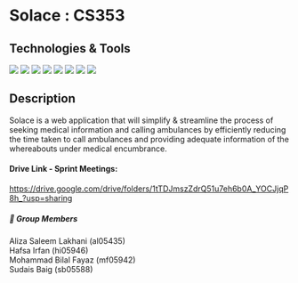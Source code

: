 
# Solace : CS353

## Technologies & Tools
![](https://img.shields.io/badge/Editor-VisualStudio-informational?style=flat&logo=intellij-idea&logoColor=white&color=9f94d1)
![](https://img.shields.io/badge/Framework-.NET-informational?style=flat&logo=C++&logoColor=white&color=9f94d1)
![](https://img.shields.io/badge/Code-Python-informational?style=flat&logo=python&logoColor=white&color=9f94d1)
![](https://img.shields.io/badge/Code-JavaScript-informational?style=flat&logo=javascript&logoColor=white&color=9f94d1)
![](https://img.shields.io/badge/Code-Html-informational?style=flat&logo=HTML&logoColor=white&color=9f94d1)
![](https://img.shields.io/badge/Code-CSS-informational?style=flat&logo=CSS&logoColor=white&color=9f94d1)
![](https://img.shields.io/badge/Code-SQL-informational?style=flat&logo=C++&logoColor=white&color=9f94d1)
![](https://img.shields.io/badge/Software-Jira-informational?style=flat&logo=C++&logoColor=white&color=9f94d1)


##  Description

 Solace is a web application that will simplify & streamline the process of seeking medical information and calling ambulances by efficiently reducing the time taken to call ambulances and providing adequate information of the whereabouts under medical encumbrance. 

####  Drive Link - Sprint Meetings:
https://drive.google.com/drive/folders/1tTDJmszZdrQ51u7eh6b0A_YOCJjqP8h_?usp=sharing

##### &#128101; Group Members
Aliza Saleem Lakhani (al05435) <br>
Hafsa Irfan (hi05946)     <br>
Mohammad Bilal Fayaz (mf05942)  <br>
Sudais Baig (sb05588)           <br>




 <!-- <details>
  <summary>Homeworks</summary>
   
</details> -->
